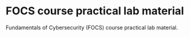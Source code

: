 # FOCS course practical lab material

Fundamentals of Cybersecurity (FOCS) course practical lab material.

